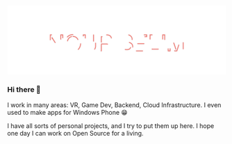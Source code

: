 ![Nour Selim](header.svg)

### Hi there 👋
I work in many areas: VR, Game Dev, Backend, Cloud Infrastructure. I even used to make apps for Windows Phone 😁

I have all sorts of personal projects, and I try to put them up here. I hope one day I can work on Open Source for a living.

<!--
**nourselim0/nourselim0** is a ✨ _special_ ✨ repository because its `README.md` (this file) appears on your GitHub profile.

Here are some ideas to get you started:

- 🔭 I’m currently working on ...
- 🌱 I’m currently learning ...
- 👯 I’m looking to collaborate on ...
- 🤔 I’m looking for help with ...
- 💬 Ask me about ...
- 📫 How to reach me: ...
- 😄 Pronouns: ...
- ⚡ Fun fact: ...
-->
